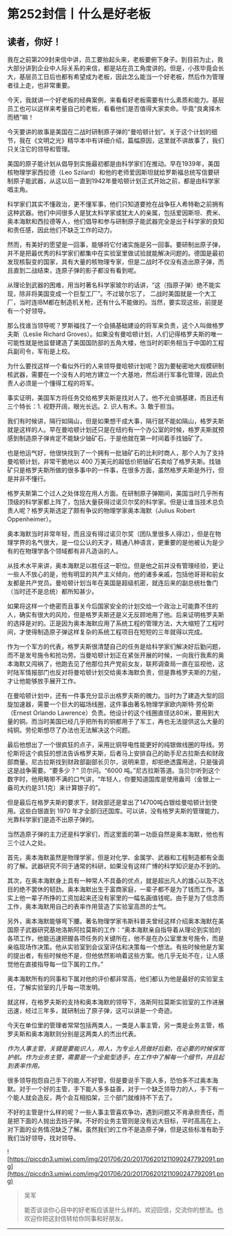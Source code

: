 # 第252封信丨什么是好老板

## 读者，你好！

我在之前第209封来信中讲，员工要抬起头来，老板要俯下身子。到目前为止，我大部分讲到企业中人际关系的来信，都是站在员工角度讲的。但是，小孩毕竟会长大，基层员工日后也都有希望成为老板，因此怎么能当一个好老板，然后作为管理者往上走，也非常重要。

今天，我就讲一个好老板的经典案例，来看看好老板需要有什么素质和能力。基层员工也可以这样来考量自己的老板，看看他们是否值得大家卖命。毕竟“良禽择木而栖”嘛！

今天要讲的故事是美国在二战时研制原子弹的“曼哈顿计划”。关于这个计划的细节，我在《文明之光》精华本中有详细介绍，篇幅原因，这里就不讲故事了，我们只关注它的领导和管理。

美国的原子能计划从倡导到实施最初都是由科学家们在推动。早在1939年，美国核物理学家西拉德（Leo Szilard）和他的老师爱因斯坦就给罗斯福总统写信要研制原子能武器，从这以后一直到1942年曼哈顿计划正式开始之前，都是由科学家唱主角。

科学家们其实不懂政治，更不懂军事，他们只知道要抢在战争狂人希特勒之前拥有这种武器。他们中间很多人是犹太科学家或犹太人的亲属，包括爱因斯坦、费米、奥本海默和西拉德等人，他们倡导和参与研制原子能武器完全是出于科学家的良知和责任感，因此他们不缺乏工作的动力。

然而，有美好的愿望是一回事，能够将它付诸实施是另一回事。要研制出原子弹，并不是把最优秀的科学家们都集中在实验室里做试验就能解决问题的。德国是最初发现核裂变的国家，具有大量的核物理专家，但是二战时不仅没有造出原子弹，而且直到二战结束，连原子弹的影子都没有看到呢。

从理论到武器的困难，用当时著名科学家玻尔的话讲，“这（指原子弹）绝不能实现，除非将美国变成一个巨型工厂”。不过玻尔忘了， 二战时美国就是一个大工厂，当时连IBM都在制造机关枪，还有什么不能做的。当然，要实现这些，前提是有一个好领导。

那么找谁当领导呢？罗斯福找了一个会搞基础建设的将军来负责，这个人叫做格罗夫斯（Leslie Richard Groves）。如果没有曼哈顿计划，人们记得格罗夫斯的唯一可能性就是他监督建造了美国国防部的五角大楼，他当时的职务相当于中国的工程兵副司令，军衔是上校。

为什么要找这样一个看似外行的人来领导曼哈顿计划呢？因为要秘密地大规模研制核武器，需要在一个没有人的地方建立一个大基地，然后进行军事化管理，因此负责人必须是一个懂得工程的将军。

事实证明，美国军方将任务交给格罗夫斯是找对人了。他不光会搞基建，而且还有三个特长：1. 视野开阔，眼光长远。2. 识人有术。3. 敢于担当。

我们有时候讲，隔行如隔山，但是如果想干成大事，隔行就不能如隔山，格罗夫斯就是这样的人。早在曼哈顿计划还只是在纽约有一个办公室的时候，格罗夫斯就预感到制造原子弹肯定不能缺少铀矿石，于是他就在第一时间着手找铀矿了。

也是他运气好，他很快找到了一个拥有一批铀矿石的比利时商人，那个人为了支持曼哈顿计划，非常干脆地以 400 万美元的超低价把铀矿石卖给了格罗夫斯。找铀矿只是格罗夫斯所做的很多事中的一件事，在很多方面，虽然格罗夫斯是外行，但是并非不懂行。

格罗夫斯第二个过人之处体现在用人方面。在研制原子弹期间，美国当时几乎所有顶级的科学家都上阵了，包括大量获得过诺贝尔奖的科学家。但是让谁当技术总负责人呢？格罗夫斯选定了颇有争议的物理学家奥本海默（Julius Robert Oppenheimer）。

奥本海默当时非常年轻，而且没有得过诺贝尔奖（团队里很多人得过），但是在物理学界的名气很大，是一位公认的天才，精通八种语言，更重要的是他被认为是少有的在物理学各个领域都有非凡造诣的人。

从技术水平来讲，奥本海默足以胜任这一职位。但是他之前并没有管理经验，更让一些人不放心的是，他有明显的共产主义倾向，他的诸多亲戚，包括他哥哥和前女友都是共产党员。曼哈顿计划当年在美国是超级机密，就连后来的副总统杜鲁门（当时还不是总统）都所知甚少。

如果将这样一个绝密而且事关今后国家安全的计划交给一个政治上可能靠不住的人，确实有很大的风险，但是格罗夫斯还是义无反顾地用了他。后来证明格罗夫斯的选择是对的。正是因为奥本海默应用了系统工程的管理方法，大大缩短了工程时间，才使得制造原子弹这样复杂的系统工程项目在短短的三年就得以完成。

作为一个军方的代表，格罗夫斯很清楚自己的任务是给科学家们解决好后勤问题，而不是发号施令和抢功劳。当曼哈顿计划正在紧张开展的时候，一向我行我素的奥本海默又闯祸了，他跑去见了他那位共产党前女友，联邦调查局一直在监视他，这时陆军情报部门也反对将曼哈顿计划交给奥本海默负责，但是靠格罗夫斯的力挺，才让他能够放手展开工作。

在曼哈顿计划中，还有一件事充分显示出格罗夫斯的魄力。当时为了建造大型的回旋加速器，需要一个巨大的磁场线圈，这件事由著名物理学家欧内斯特·劳伦斯（Ernest Orlando Lawrence）负责。他设计的这个线圈直径达80米，要用到大量的铜。而当时美国已经几乎把所有的铜都用于了军工，再也无法提供这么大量的纯铜。劳伦斯想尽了办法也无法解决这个问题。

最后他想出了一个很疯狂的点子，采用比铜导电性能更好的纯银做线圈的导线。劳伦斯将这个疯狂的想法告诉格罗夫斯，后者马上安排自己的助手尼古拉斯去和财政部商量。尼古拉斯找到财政部副部长贝尔，说明来意，却拒绝透露用途，只是强调这是战争需要。“要多少？” 贝尔问。“6000 吨。”尼古拉斯答道。当贝尔听到这个数字时，他用略带不满的口气讲，“年轻人，你要知道国库是使用盎司（金银上一盎司大约是31.1克）来计算银子的”。

但是最后在格罗夫斯的要求下，财政部还是拿出了14700吨白银给曼哈顿计划使用。这些白银直到 1970 年才全部归还国库。可以讲，没有格罗夫斯的管理能力，光靠科学家们是造不出原子弹的。

当然造原子弹的主力还是科学家们，而这里面的第一功臣自然是奥本海默，他也有三个过人之处。

首先，奥本海默虽然是物理学家，但是对化学、金属学、武器和工程制造都有全面的了解。武器研究不同于通常的科研，如果没有这样广博的科学知识是办不到的。

其次，在奥本海默身上具有一种常人不具备的优点，就是超出凡人的雄心以及不达目的绝不罢休的韧劲。奥本海默出生于富商家庭，一辈子都不是为了钱而工作。事实上他一辈子所挣的工资加起来还没有家里的一幅名画值钱呢。由于是为了信念而工作，奥本海默用自己的表率作用营造了实验室高昂的士气。

另外，奥本海默能够弯下腰。著名物理学家韦斯科普夫曾经这样介绍奥本海默在美国原子武器研究基地洛斯阿拉莫斯的工作：“奥本海默亲自指导着从理论到实验的各项工作，他能迅速把握各项任务的关键所在，他不是在办公室里发号施令，而是亲临现场作决策。他从实验室到会议室评估和决策每一个想法。有些时候他是方案的提出者，有些时候他不是，但他依然影响着这些方案。他几乎无处不在，让人感觉他在直接指导每一位下属的工作。”

奥本海默所有的同事和下属对他的评价都非常高，他们都认为他是最好的实验室主任，了解实验室的几乎每一项发明。

就这样，在格罗夫斯的支持和奥本海默的领导下，洛斯阿拉莫斯实验室的工作进展迅速，经过三年多，就研制出了原子弹，这可以讲是一个奇迹。

今天在单位里的管理者常常包括两类人，一类是人事主管，另一类是业务主管，格罗夫斯和奥本海默则分别是这两类人的杰出代表。

 *作为人事主管，关键是要能识人，用人，为专业人员做好后勤，在必要的时候保驾护航。作为业务主管，需要是一个全能型选手，在工作中了解每一个细节，并且起到表率作用。*

很多领导抱怨自己手下的能人不好管，但是要说手下能人多，恐怕多不过奥本海默。对于一个好的主管，手下能人多多益善，对于一个缺乏领导力的人，手下有一个能人就会造反，两个会互相掐架，三个部门就维持不下去了。

不好的主管是什么样的呢？一些人事主管喜欢争功，遇到问题又不肯承担责任，而是把下面的人抛出去挡子弹。不好的业务主管则是没有远大目标，平时高高在上，对下面的业务情况缺乏了解。虽然我们的工作不是造原子弹，但是这些标准有助于我们当好领导，找对领导。

![https://piccdn3.umiwi.com/img/201706/20/201706201211090247792091.png](https://piccdn3.umiwi.com/img/201706/20/201706201211090247792091.png)

> 吴军
> 
> 能否谈谈你心目中的好老板应该是什么样的。欢迎回信，交流你的想法。也欢迎你把这封信转给你同事和好朋友。

---
